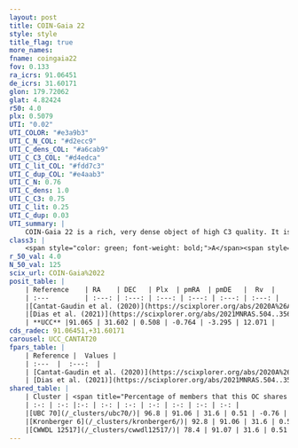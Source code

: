 ```yaml
---
layout: post
title: COIN-Gaia 22
style: style
title_flag: true
more_names: 
fname: coingaia22
fov: 0.133
ra_icrs: 91.06451
de_icrs: 31.60171
glon: 179.72062
glat: 4.82424
r50: 4.0
plx: 0.5079
UTI: "0.02"
UTI_COLOR: "#e3a9b3"
UTI_C_N_COL: "#d2ecc9"
UTI_C_dens_COL: "#a6cab9"
UTI_C_C3_COL: "#d4edca"
UTI_C_lit_COL: "#fdd7c3"
UTI_C_dup_COL: "#e4aab3"
UTI_C_N: 0.76
UTI_C_dens: 1.0
UTI_C_C3: 0.75
UTI_C_lit: 0.25
UTI_C_dup: 0.03
UTI_summary: |
    COIN-Gaia 22 is a rich, very dense object of high C3 quality. It is poorly studied in the literature.<br><br><span style="color: #99180f; font-weight: bold;">Warning: </span>This is very likely a duplicate object, which shares a large percentage of members with at least one previously reported entry.
class3: |
    <span style="color: green; font-weight: bold;">A</span><span style="color: #FFC300; font-weight: bold;">B</span>
r_50_val: 4.0
N_50_val: 125
scix_url: COIN-Gaia%2022
posit_table: |
    | Reference    | RA    | DEC   | Plx  | pmRA  | pmDE   |  Rv  |
    | :---         | :---: | :---: | :---: | :---: | :---: | :---: |
    |[Cantat-Gaudin et al. (2020)](https://scixplorer.org/abs/2020A%26A...640A...1C) | 91.06 | 31.602 | 0.49 | -0.708 | -3.309 | -- |
    |[Dias et al. (2021)](https://scixplorer.org/abs/2021MNRAS.504..356D) | 91.054 | 31.602 | 0.487 | -0.717 | -3.27 | 14.721 |
    | **UCC** |91.065 | 31.602 | 0.508 | -0.764 | -3.295 | 12.071 | 
cds_radec: 91.06451,+31.60171
carousel: UCC_CANTAT20
fpars_table: |
    | Reference |  Values |
    | :---  |  :---:  |
    | [Cantat-Gaudin et al. (2020)](https://scixplorer.org/abs/2020A%26A...640A...1C) | `AVNN=0.82, DMNN=11.49, AgeNN=8.48` |
    | [Dias et al. (2021)](https://scixplorer.org/abs/2021MNRAS.504..356D) | `Av=1.343, Dist=1808, logage=8.32, [Fe/H]=-0.062` |
shared_table: |
    | Cluster | <span title="Percentage of members that this OC shares with the ones listed">%</span>   | RA   | DEC   | Plx   | pmRA  | pmDE  | Rv | UTI |
    | :-: | :-: |:-: | :-: | :-: | :-: | :-: | :-: | :-: |
    |[UBC 70](/_clusters/ubc70/)| 96.8 | 91.06 | 31.6 | 0.51 | -0.76 | -3.29 | 12.07 |0.02 |
    |[Kronberger 6](/_clusters/kronberger6/)| 92.8 | 91.06 | 31.6 | 0.51 | -0.76 | -3.29 | 12.07 |0.7 |
    |[CWWDL 12517](/_clusters/cwwdl12517/)| 78.4 | 91.07 | 31.6 | 0.51 | -0.77 | -3.29 | 12.07 |0.0 |
---
```

